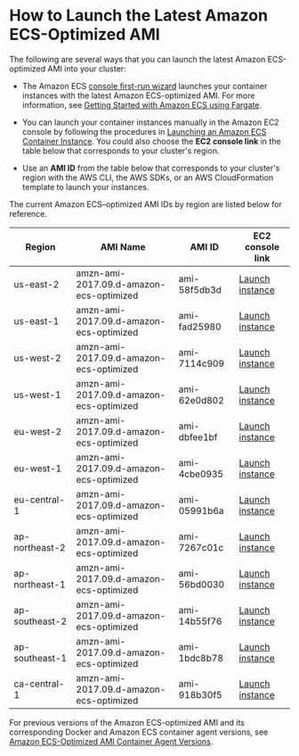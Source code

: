 # How to Launch the Latest Amazon ECS\-Optimized AMI<a name="ecs-optimized_AMI_launch_latest"></a>

The following are several ways that you can launch the latest Amazon ECS\-optimized AMI into your cluster:

+ The Amazon ECS [console first\-run wizard](https://console.aws.amazon.com/ecs/home#/firstRun) launches your container instances with the latest Amazon ECS\-optimized AMI\. For more information, see [Getting Started with Amazon ECS using Fargate](ECS_GetStarted.md)\.

+ You can launch your container instances manually in the Amazon EC2 console by following the procedures in [Launching an Amazon ECS Container Instance](launch_container_instance.md)\. You could also choose the **EC2 console link** in the table below that corresponds to your cluster's region\.

+ Use an **AMI ID** from the table below that corresponds to your cluster's region with the AWS CLI, the AWS SDKs, or an AWS CloudFormation template to launch your instances\. 

The current Amazon ECS–optimized AMI IDs by region are listed below for reference\.


| Region | AMI Name | AMI ID | EC2 console link | 
| --- | --- | --- | --- | 
| us\-east\-2 | amzn\-ami\-2017\.09\.d\-amazon\-ecs\-optimized | ami\-58f5db3d | [Launch instance](https://console.aws.amazon.com/ec2/v2/home?region=us-east-2#LaunchInstanceWizard:ami=ami-58f5db3d) | 
| us\-east\-1 | amzn\-ami\-2017\.09\.d\-amazon\-ecs\-optimized | ami\-fad25980 | [Launch instance](https://console.aws.amazon.com/ec2/v2/home?region=us-east-1#LaunchInstanceWizard:ami=ami-fad25980) | 
| us\-west\-2 | amzn\-ami\-2017\.09\.d\-amazon\-ecs\-optimized | ami\-7114c909 | [Launch instance](https://console.aws.amazon.com/ec2/v2/home?region=us-west-2#LaunchInstanceWizard:ami=ami-7114c909) | 
| us\-west\-1 | amzn\-ami\-2017\.09\.d\-amazon\-ecs\-optimized | ami\-62e0d802 | [Launch instance](https://console.aws.amazon.com/ec2/v2/home?region=us-west-1#LaunchInstanceWizard:ami=ami-62e0d802) | 
| eu\-west\-2 | amzn\-ami\-2017\.09\.d\-amazon\-ecs\-optimized | ami\-dbfee1bf | [Launch instance](https://console.aws.amazon.com/ec2/v2/home?region=eu-west-2#LaunchInstanceWizard:ami=ami-dbfee1bf) | 
| eu\-west\-1 | amzn\-ami\-2017\.09\.d\-amazon\-ecs\-optimized | ami\-4cbe0935 | [Launch instance](https://console.aws.amazon.com/ec2/v2/home?region=eu-west-1#LaunchInstanceWizard:ami=ami-4cbe0935) | 
| eu\-central\-1 | amzn\-ami\-2017\.09\.d\-amazon\-ecs\-optimized | ami\-05991b6a | [Launch instance](https://console.aws.amazon.com/ec2/v2/home?region=eu-central-1#LaunchInstanceWizard:ami=ami-05991b6a) | 
| ap\-northeast\-2 | amzn\-ami\-2017\.09\.d\-amazon\-ecs\-optimized | ami\-7267c01c | [Launch instance](https://console.aws.amazon.com/ec2/v2/home?region=ap-northeast-2#LaunchInstanceWizard:ami=ami-7267c01c) | 
| ap\-northeast\-1 | amzn\-ami\-2017\.09\.d\-amazon\-ecs\-optimized | ami\-56bd0030 | [Launch instance](https://console.aws.amazon.com/ec2/v2/home?region=ap-northeast-1#LaunchInstanceWizard:ami=ami-56bd0030) | 
| ap\-southeast\-2 | amzn\-ami\-2017\.09\.d\-amazon\-ecs\-optimized | ami\-14b55f76 | [Launch instance](https://console.aws.amazon.com/ec2/v2/home?region=ap-southeast-2#LaunchInstanceWizard:ami=ami-14b55f76) | 
| ap\-southeast\-1 | amzn\-ami\-2017\.09\.d\-amazon\-ecs\-optimized | ami\-1bdc8b78 | [Launch instance](https://console.aws.amazon.com/ec2/v2/home?region=ap-southeast-1#LaunchInstanceWizard:ami=ami-1bdc8b78) | 
| ca\-central\-1 | amzn\-ami\-2017\.09\.d\-amazon\-ecs\-optimized | ami\-918b30f5 | [Launch instance](https://console.aws.amazon.com/ec2/v2/home?region=ca-central-1#LaunchInstanceWizard:ami=ami-918b30f5) | 

 For previous versions of the Amazon ECS\-optimized AMI and its corresponding Docker and Amazon ECS container agent versions, see [Amazon ECS\-Optimized AMI Container Agent Versions](container_agent_versions.md#ecs-optimized-ami-agent-versions)\.